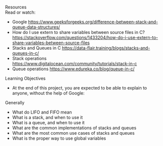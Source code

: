 Resources<br>
Read or watch:<br>

- Google https://www.geeksforgeeks.org/difference-between-stack-and-queue-data-structures/<br>
- How do I use extern to share variables between source files in C? https://stackoverflow.com/questions/1433204/how-do-i-use-extern-to-share-variables-between-source-files<br>
- Stacks and Queues in C https://data-flair.training/blogs/stacks-and-queues-in-c/<br>
- Stack operations https://www.digitalocean.com/community/tutorials/stack-in-c<br>
- Queue operations https://www.edureka.co/blog/queue-in-c/<br>

Learning Objectives<br>
- At the end of this project, you are expected to be able to explain to anyone, without the help of Google:<br>

Generally<br>
- What do LIFO and FIFO mean
- What is a stack, and when to use it
- What is a queue, and when to use it
- What are the common implementations of stacks and queues
- What are the most common use cases of stacks and queues
- What is the proper way to use global variables
